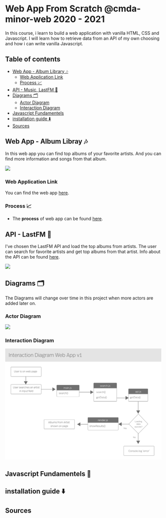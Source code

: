 # Web App From Scratch @cmda-minor-web 2020 - 2021 

In this course, i learn to build a web application with vanilla HTML, CSS and Javascript. I will learn how to retrieve data from an API of my own choosing and how i can write vanilla Javascript.

## Table of contents

- [Web App - Album Library 🎶](##%Web-App---Album-Libray-🎶)
    * [Web Application Link](###-Web-Application-Link)
    * [Process 📈](###-Process-📈)
- [API - Music, LastFM 🎵](##-API---LastFM-🎵)
- [Diagrams 🗂](##-Diagrams-🗂)
    * [Actor Diagram](###-Actor-Diagram)
    * [Interaction Diagram](###-Interaction-Diagram)
- [Javascript Fundamentels](##-Javascript-Fundamentels-🔨)
- [installation guide ⬇️](##-installation-guide-⬇️)
- [Sources](##-Sources) 
<!-- later aknowledgement + to do list? or in wiki to do every week-->

## Web App - Album Libray 🎶
In this web app you can find top albums of your favorite artists. And you can find more information and songs from that album. 

![](img/week1.png)

### Web Application Link 
You can find the web app [here](https://sanneduinkerx.github.io/web-app-from-scratch-2021/).

### Process 📈
- The **process** of web app can be found [here](https://github.com/sanneduinkerx/web-app-from-scratch-2021/wiki/Proces).

## API - LastFM 🎵

I've chosen the LastFM API and load the top albums from artists. The user can search for favorite artists and get top albums from that artist. Info about the API can be found [here](https://www.last.fm/api/show/artist.getTopAlbums). 

![](https://user-images.githubusercontent.com/60745348/107949699-f9ff4b00-6f95-11eb-9e98-a5ffa4456ba5.png)

## Diagrams 🗂
The Diagrams will change over time in this project when more actors are added later on.

### Actor Diagram
<!-- ![](img/actor-diagram.png) versie 1 -->
![](https://user-images.githubusercontent.com/60745348/107937991-fd3e0b00-6f84-11eb-97ce-6e926c6ed8ff.png)

### Interaction Diagram

![](img/interaction-diagram.png)

## Javascript Fundamentels 🔨


## installation guide ⬇️


## Sources 


<!-- DONE Add a link to your live demo in Github Pages 🌐-->

<!-- DONE ☝️ replace this description with a description of your own work -->

<!-- DONE replace the code in the /docs folder with your own, so you can showcase your work with GitHub Pages 🌍 -->

<!-- DONE Add a nice poster image here at the end of the week, showing off your shiny frontend 📸 -->

<!-- DONE Maybe a table of contents here? 📚 -->

<!-- DONE ...but how does one use this project? What are its features 🤔 -->

<!-- DONE What external data source is featured in your project and what are its properties 🌠 -->



<!-- How about a section that describes how to install this project? 🤓 -->

<!-- Maybe a checklist of done stuff and stuff still on your wishlist? ✅ (IN WIKI)-->

<!-- How about a license here? 📜 (or is it a licence?) 🤷 -->
